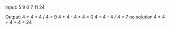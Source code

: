 Input:
      5
      9
      0
      7
      11
      24

Output:
      4 + 4 + 4 / 4 = 9
      4 * 4 - 4 * 4 = 0
      4 + 4 - 4 / 4 = 7
      no solution
      4 * 4 + 4 + 4 = 24
